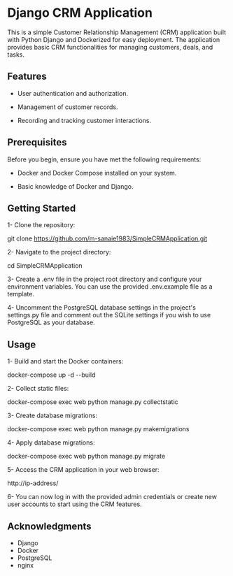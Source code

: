 
# Django CRM Application

This is a simple Customer Relationship Management (CRM) application built with Python Django and Dockerized for easy deployment. The application provides basic CRM functionalities for managing customers, deals, and tasks.


## Features
- User authentication and authorization.

- Management of customer records.

- Recording and tracking customer interactions.
## Prerequisites
Before you begin, ensure you have met the following requirements:

- Docker and Docker Compose installed on your system.

- Basic knowledge of Docker and Django.
## Getting Started
1- Clone the repository:

git clone https://github.com/m-sanaie1983/SimpleCRMApplication.git

2- Navigate to the project directory:

cd SimpleCRMApplication

3- Create a .env file in the project root directory and configure your environment variables. You can use the provided .env.example file as a template.

4- Uncomment the PostgreSQL database settings in the project's settings.py file and comment out the SQLite settings if you wish to use PostgreSQL as your database.

## Usage

1- Build and start the Docker containers:

docker-compose up -d --build

2- Collect static files:

docker-compose exec web python manage.py collectstatic

3- Create database migrations:

docker-compose exec web python manage.py makemigrations

4- Apply database migrations:

docker-compose exec web python manage.py migrate

5- Access the CRM application in your web browser:

http://ip-address/

6- You can now log in with the provided admin credentials or create new user accounts to start using the CRM features.

## Acknowledgments

- Django
- Docker
- PostgreSQL
- nginx
